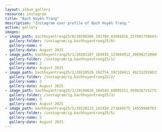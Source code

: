 ```yaml
---
layout: album_gallery
resource: instagram
title: "Bạch Huyền Trang"
description: "Instagram user profile of Bạch Huyền Trang."
active: gallery
images:
- image_path: bachhuyentrang25/0/20200306_191700_83691816_257081758643404_2821182209294011495_n.jpg
  gallery-folder: /instagram/ig.bachhuyentrang25/0/
  gallery-name: 0
  gallery-date: August 2025
- image_path: bachhuyentrang25/1/20201107_184016_123604912_206982720949955_1818028695175473272_n.jpg
  gallery-folder: /instagram/ig.bachhuyentrang25/1/
  gallery-name: 1
  gallery-date: August 2025
- image_path: bachhuyentrang25/2/20210528_192754_192169411_402332930815032_2817132383337149158_n.jpg
  gallery-folder: /instagram/ig.bachhuyentrang25/2/
  gallery-name: 2
  gallery-date: August 2025
- image_path: bachhuyentrang25/3/20190826_184549_69095311_950626715275305_8685970081126887020_n.jpg
  gallery-folder: /instagram/ig.bachhuyentrang25/3/
  gallery-name: 3
  gallery-date: August 2025
- image_path: bachhuyentrang25/5/20220115_192920_271849575_145599987831282_6290940341275411984_n - Copy.jpg
  gallery-folder: /instagram/ig.bachhuyentrang25/5/
  gallery-name: 5
  gallery-date: August 2025
---
```

